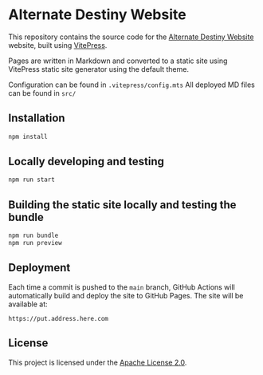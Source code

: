 # Alternate Destiny Website

This repository contains the source code for the [Alternate Destiny Website](https://put.address.here.com) website, built using [VitePress](https://vitepress.vuejs.org/).

Pages are written in Markdown and converted to a static site using VitePress static site generator using the default theme.

Configuration can be found in `.vitepress/config.mts`
All deployed MD files can be found in `src/`

## Installation

```sh
npm install
```

## Locally developing and testing

```sh
npm run start
```

## Building the static site locally and testing the bundle

```sh
npm run bundle
npm run preview
```

## Deployment

Each time a commit is pushed to the `main` branch, GitHub Actions will automatically build and deploy the site to GitHub Pages. The site will be available at:

```
https://put.address.here.com
```

## License

This project is licensed under the [Apache License 2.0](LICENSE).
